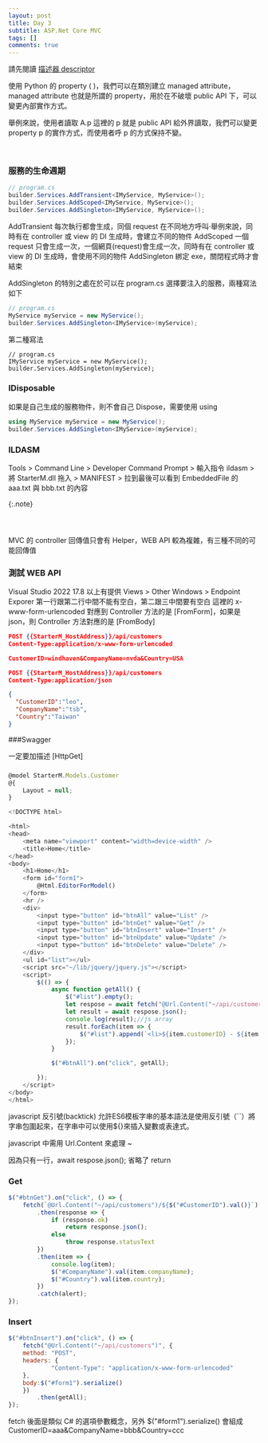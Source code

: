 ```yaml
---
layout: post
title: Day 3
subtitle: ASP.Net Core MVC
tags: []
comments: true
---
```


請先閱讀 <a href="../2024-04-17-descriptor/">描述器 descriptor</a>

使用 Python 的 property ( )，我們可以在類別建立 managed attribute，managed attribute 也就是所謂的 property，用於在不破壞 public API 下，可以變更內部實作方式。

舉例來說，使用者讀取 A.p 這裡的 p 就是 public API 給外界讀取，我們可以變更 property p 的實作方式，而使用者呼 p 的方式保持不變。

<br/>

### 服務的生命週期

```csharp
// program.cs
builder.Services.AddTransient<IMyService, MyService>();
builder.Services.AddScoped<IMyService, MyService>();
builder.Services.AddSingleton<IMyService, MyService>();
```

AddTransient 每次執行都會生成，同個 request 在不同地方呼叫‧舉例來說，同時有在 controller 或 view 的 DI 生成時，會建立不同的物件
AddScoped 一個 request 只會生成一次，一個網頁(request)會生成一次，同時有在 controller 或 view 的 DI 生成時，會使用不同的物件
AddSingleton 綁定 exe，關閉程式時才會結束

AddSingleton 的特別之處在於可以在 program.cs 選擇要注入的服務，兩種寫法如下

```csharp
// program.cs
MyService myService = new MyService();
builder.Services.AddSingleton<IMyService>(myService);
```
第二種寫法

```cshart
// program.cs
IMyService myService = new MyService();
builder.Services.AddSingleton(myService);
```  

### IDisposable

如果是自己生成的服務物件，則不會自己 Dispose，需要使用 using

```csharp
using MyService myService = new MyService();
builder.Services.AddSingleton<IMyService>(myService);
```

### ILDASM

Tools > Command Line > Developer Command Prompt > 輸入指令 ildasm > 
將 StarterM.dll 拖入 > MANIFEST > 拉到最後可以看到 EmbeddedFile 的 aaa.txt 與 bbb.txt 的內容


{:.note}

<br>

###

MVC 的 controller 回傳值只會有 Helper，WEB API 較為複雜，有三種不同的可能回傳值

### 測試 WEB API

Visual Studio 2022 17.8 以上有提供 Views > Other Windows > Endpoint Exporer
第一行跟第二行中間不能有空白，第二跟三中間要有空白
這裡的 x-www-form-urlencoded 對應到 Controller 方法的是 [FromForm]，如果是 json，則 Controller 方法對應的是 [FromBody]

```json
POST {{StarterM_HostAddress}}/api/customers
Content-Type:application/x-www-form-urlencoded

CustomerID=windhaven&CompanyName=nvda&Country=USA
```

```json
POST {{StarterM_HostAddress}}/api/customers
Content-Type:application/json

{
  "CustomerID":"leo",
  "CompanyName":"tsb",
  "Country":"Taiwan"
}
```

###Swagger

一定要加描述 [HttpGet]

###

```javascript
@model StarterM.Models.Customer
@{
    Layout = null;
}

<!DOCTYPE html>

<html>
<head>
    <meta name="viewport" content="width=device-width" />
    <title>Home</title>
</head>
<body>
    <h1>Home</h1>
    <form id="form1">
        @Html.EditorForModel()
    </form>
    <hr />
    <div>
        <input type="button" id="btnAll" value="List" />
        <input type="button" id="btnGet" value="Get" />
        <input type="button" id="btnInsert" value="Insert" />
        <input type="button" id="btnUpdate" value="Update" />
        <input type="button" id="btnDelete" value="Delete" />
    </div>
    <ul id="list"></ul>
    <script src="~/lib/jquery/jquery.js"></script>
    <script>
        $(() => {
            async function getAll() {
                $("#list").empty();
                let respose = await fetch("@Url.Content("~/api/customers")");
                let result = await respose.json();
                console.log(result);//js array
                result.forEach(item => {
                    $("#list").append(`<li>${item.customerID} - ${item.companyName} - ${item.companyName}</li>`);
                });
            }

            $("#btnAll").on("click", getAll);

        });
    </script>
</body>
</html>
```

javascript 反引號(backtick) 允許ES6模板字串的基本語法是使用反引號（``）將字串包圍起來，在字串中可以使用${}來插入變數或表達式。


javascript 中需用 Url.Content 來處理 ~

因為只有一行，await respose.json(); 省略了 return


### Get

```javascript
$("#btnGet").on("click", () => {
    fetch(`@Url.Content("~/api/customers")/${$("#CustomerID").val()}`)
        .then(response => {
            if (response.ok)
                return response.json();
            else
                throw response.statusText
        })
        .then(item => {
            console.log(item);
            $("#CompanyName").val(item.companyName);
            $("#Country").val(item.country);
        })
        .catch(alert);
});
```

### Insert

```javascript
$("#btnInsert").on("click", () => {
    fetch("@Url.Content("~/api/customers")", {
    method: "POST",
    headers: {
            "Content-Type": "application/x-www-form-urlencoded"
    },
    body:$("#form1").serialize()
    })
        .then(getAll);
});
```

fetch 後面是類似 C# 的選項參數概念，另外 $("#form1").serialize() 會組成 CustomerID=aaa&CompanyName=bbb&Country=ccc

<br/>
<br/>
<br/>
<br/>
<br/>
<br/>
<br/>
